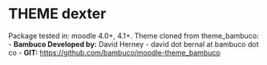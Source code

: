 # THEME dexter #

Package tested in: moodle 4.0+, 4.1+.
Theme cloned from theme_bambuco:
    - **Bambuco Developed by:** David Herney - david dot bernal at bambuco dot co
    - **GIT:** https://github.com/bambuco/moodle-theme_bambuco
